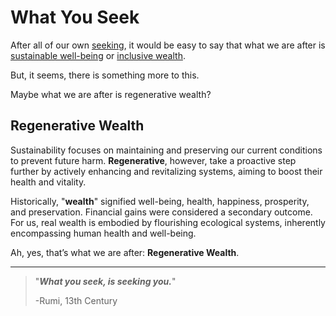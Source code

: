 # What You Seek

After all of our own [seeking](broken-reference), it would be easy to say that what we are after is [sustainable well-being](https://www.taylorfrancis.com/books/mono/10.4324/9781003173717/addicted-growth-robert-costanza) or [inclusive wealth](https://en.wikipedia.org/wiki/Inclusive\_wealth).

But, it seems, there is something more to this.&#x20;

Maybe what we are after is regenerative wealth?

## Regenerative Wealth

Sustainability focuses on maintaining and preserving our current conditions to prevent future harm. **Regenerative**, however, take a proactive step further by actively enhancing and revitalizing systems, aiming to boost their health and vitality.

Historically, "**wealth**" signified well-being, health, happiness, prosperity, and preservation. Financial gains were considered a secondary outcome. For us, real wealth is embodied by flourishing ecological systems, inherently encompassing human health and well-being.

Ah, yes, that’s what we are after: **Regenerative Wealth**.

***

> "_**What you seek, is seeking you.**_"
>
> \-Rumi, 13th Century
